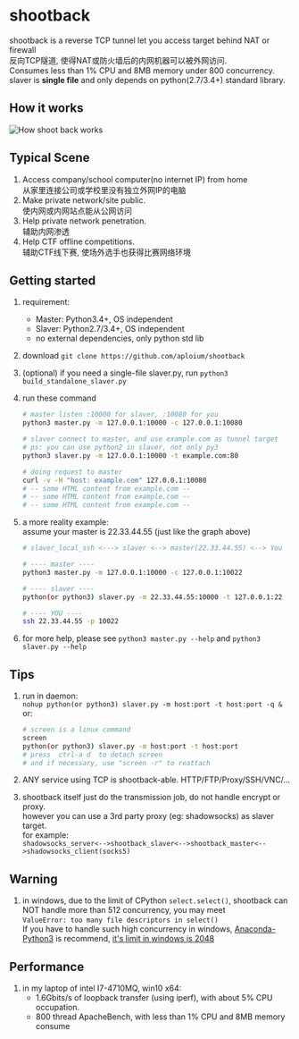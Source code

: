 # shootback

shootback is a reverse TCP tunnel let you access target behind NAT or firewall  
反向TCP隧道, 使得NAT或防火墙后的内网机器可以被外网访问.  
Consumes less than 1% CPU and 8MB memory under 800 concurrency.  
slaver is __single file__ and only depends on python(2.7/3.4+) standard library.

## How it works

![How shoot back works](https://raw.githubusercontent.com/aploium/shootback/static/graph.png)


## Typical Scene

1. Access company/school computer(no internet IP) from home  
   从家里连接公司或学校里没有独立外网IP的电脑
2. Make private network/site public.  
   使内网或内网站点能从公网访问
3. Help private network penetration.  
   辅助内网渗透
4. Help CTF offline competitions.  
   辅助CTF线下赛, 使场外选手也获得比赛网络环境

## Getting started

1. requirement:
    * Master: Python3.4+, OS independent
    * Slaver: Python2.7/3.4+, OS independent
    * no external dependencies, only python std lib
2. download `git clone https://github.com/aploium/shootback`
3. (optional) if you need a single-file slaver.py, run `python3 build_standalone_slaver.py`
4. run these command
    ```bash
    # master listen :10000 for slaver, :10080 for you
    python3 master.py -m 127.0.0.1:10000 -c 127.0.0.1:10080
    
    # slaver connect to master, and use example.com as tunnel target
    # ps: you can use python2 in slaver, not only py3
    python3 slaver.py -m 127.0.0.1:10000 -t example.com:80
    
    # doing request to master
    curl -v -H "host: example.com" 127.0.0.1:10080
    # -- some HTML content from example.com --
    # -- some HTML content from example.com --
    # -- some HTML content from example.com --
    ```
5. a more reality example:  
    assume your master is 22.33.44.55 (just like the graph above)
    ```bash
    # slaver_local_ssh <---> slaver <--> master(22.33.44.55) <--> You
    
    # ---- master ----
    python3 master.py -m 127.0.0.1:10000 -c 127.0.0.1:10022
    
    # ---- slaver ----
    python(or python3) slaver.py -m 22.33.44.55:10000 -t 127.0.0.1:22
    
    # ---- YOU ----
    ssh 22.33.44.55 -p 10022
    ```

6. for more help, please see `python3 master.py --help` and `python3 slaver.py --help`

## Tips

1. run in daemon:  
    `nohup python(or python3) slaver.py -m host:port -t host:port -q &`  
    or:
    ```bash
    # screen is a linux command
    screen
    python(or python3) slaver.py -m host:port -t host:port
    # press  ctrl-a d  to detach screen
    # and if necessary, use "screen -r" to reattach
    ```

2. ANY service using TCP is shootback-able.  HTTP/FTP/Proxy/SSH/VNC/...

3. shootback itself just do the transmission job, do not handle encrypt or proxy.  
    however you can use a 3rd party proxy (eg: shadowsocks) as slaver target.  
    for example:  
    `shadowsocks_server<-->shootback_slaver<-->shootback_master<-->shadowsocks_client(socks5)`

## Warning

1. in windows, due to the limit of CPython `select.select()`,
   shootback can NOT handle more than 512 concurrency, you may meet  
    `ValueError: too many file descriptors in select()`  
   If you have to handle such high concurrency in windows,
   [Anaconda-Python3](https://www.continuum.io/downloads) is recommend,
   [it's limit in windows is 2048](https://github.com/ContinuumIO/anaconda-issues/issues/1241)


## Performance

1. in my laptop of intel I7-4710MQ, win10 x64:
    * 1.6Gbits/s of loopback transfer (using iperf), with about 5% CPU occupation.
    * 800 thread ApacheBench, with less than 1% CPU and 8MB memory consume
